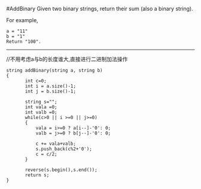 #AddBinary
Given two binary strings, return their sum (also a binary string).

For example,
```
a = "11"
b = "1"
Return "100".
```

---


//不用考虑a与b的长度谁大,直接进行二进制加法操作
```
string addBinary(string a, string b)
{
       int c=0;
       int i = a.size()-1;
       int j = b.size()-1;
       
       string s="";
       int vala =0;
       int valb =0;
       while(c>0 || i >=0 || j>=0)
       {
           vala = i>=0 ? a[i--]-'0': 0;
           valb = j>=0 ? b[j--]-'0': 0;
           
           c += vala+valb;
           s.push_back(c%2+'0');
           c = c/2;
       }
       
       reverse(s.begin(),s.end());
       return s;
}
```